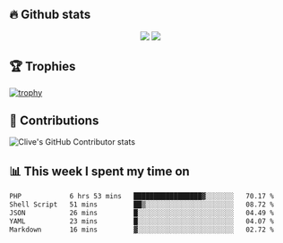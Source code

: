 ## &#128293; Github stats

<!-- GitHub Readme Streak Stats - https://github.com/DenverCoder1/github-readme-streak-stats -->
<p align="center">

<picture>
  <source 
    srcset="https://github-readme-stats.vercel.app/api?username=clivewalkden&count_private=true&show_icons=true&theme=darcula"
    media="(prefers-color-scheme: dark)"
  />
  <source
    srcset="https://github-readme-stats.vercel.app/api?username=clivewalkden&count_private=true&show_icons=true&theme=calm"
    media="(prefers-color-scheme: light), (prefers-color-scheme: no-preference)"
  />
  <img src="https://github-readme-stats.vercel.app/api?username=clivewalkden&count_private=true&show_icons=true&theme=darcula" />
</picture>

<a href="https://git.io/streak-stats" target="_blank">
  <img src="http://github-readme-streak-stats.herokuapp.com?user=clivewalkden&theme=darcula&date_format=j%20M%5B%20Y%5D" />
</a>

</p>

## &#127942; Trophies
[![trophy](https://github-profile-trophy.vercel.app/?username=clivewalkden&theme=onedark)](https://github.com/clivewalkden/github-profile-trophy)

## &#129309; Contributions
![Clive's GitHub Contributor stats](https://github-contributor-stats.vercel.app/api?username=clivewalkden)

## &#128202; This week I spent my time on
<!--START_SECTION:waka-->

```txt
PHP            6 hrs 53 mins   █████████████████▓░░░░░░░   70.17 %
Shell Script   51 mins         ██▒░░░░░░░░░░░░░░░░░░░░░░   08.72 %
JSON           26 mins         █░░░░░░░░░░░░░░░░░░░░░░░░   04.49 %
YAML           23 mins         █░░░░░░░░░░░░░░░░░░░░░░░░   04.07 %
Markdown       16 mins         ▓░░░░░░░░░░░░░░░░░░░░░░░░   02.72 %
```

<!--END_SECTION:waka-->
